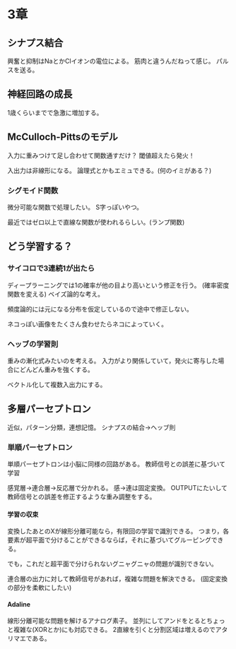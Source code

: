 # 3章
## シナプス結合
興奮と抑制はNaとかClイオンの電位による。
筋肉と違うんだねって感じ。
パルスを送る。

## 神経回路の成長
1歳くらいまでで急激に増加する。

## McCulloch-Pittsのモデル
入力に重みつけて足し合わせて関数通すだけ？
閾値超えたら発火！

入出力は非線形になる。
論理式とかもエミュできる。(何のイミがある？)

### シグモイド関数
微分可能な関数で処理したい。
S字っぽいやつ。

最近ではゼロ以上で直線な関数が使われるらしい。(ランプ関数)

## どう学習する？
### サイコロで3連続1が出たら
ディープラーニングでは1の確率が他の目より高いという修正を行う。
(確率密度関数を変える)
ベイズ論的な考え。

頻度論的には元になる分布を仮定しているので途中で修正しない。

ネコっぽい画像をたくさん食わせたらネコによっていく。

### ヘッブの学習則
重みの漸化式みたいのを考える。
入力がより関係していて，発火に寄与した場合にどんどん重みを強くする。

ベクトル化して複数入出力にする。

## 多層パーセプトロン
近似，パターン分類，連想記憶。
シナプスの結合→ヘッブ則

### 単順パーセプトロン
単順パーセプトロンは小脳に同様の回路がある。
教師信号との誤差に基づいて学習

感覚層→連合層→反応層で分かれる。
感→連は固定変換。
OUTPUTにたいして教師信号との誤差を修正するような重み調整をする。

#### 学習の収束
変換したあとのXが線形分離可能なら，有限回の学習で識別できる。
つまり，各要素が超平面で分けることができるならば，それに基づいてグルーピングできる。

でも，これだと超平面で分けられないグニャグニャの問題が識別できない。

連合層の出力に対して教師信号があれば，複雑な問題を解決できる。
(固定変換の部分を柔軟にしたい)

#### Adaline
線形分離可能な問題を解けるアナログ素子。
並列にしてアンドをとるとちょっと複雑な(XORとか)にも対応できる。
2直線を引くと分割区域は増えるのでアタリマエである。
